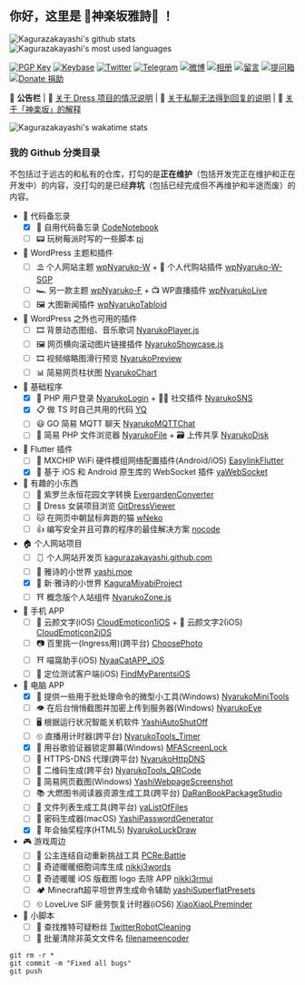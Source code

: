 ## 你好，这里是 🌸神楽坂雅詩🌈 ！

![Kagurazakayashi's github stats](https://github-readme-stats.vercel.app/api?username=kagurazakayashi&show_icons=true&include_all_commits=true&theme=material-palenight) ![Kagurazakayashi's most used languages](https://github-readme-stats.vercel.app/api/top-langs/?username=kagurazakayashi&layout=compact&theme=material-palenight)

[![PGP Key](https://img.shields.io/badge/-PGPkey-0093DD?logo=GNU%20Privacy%20Guard&labelColor=0093DD&logoColor=fff)](https://github.com/kagurazakayashi/pubkey)
[![Keybase](https://img.shields.io/badge/-Keybase-33A0FF?logo=Keybase&labelColor=33A0FF&logoColor=fff)](https://keybase.io/kagurazakayashi)
[![Twitter](https://img.shields.io/badge/-Twitter-1DA1F2?logo=Twitter&labelColor=1DA1F2&logoColor=fff)](https://twitter.com/kagurazakayashi)
[![Telegram](https://img.shields.io/badge/-Telegram-2CA5E0?logo=Telegram&labelColor=2CA5E0&logoColor=fff)](https://t.me/yashichannel)
[![微博](https://img.shields.io/badge/-微博-E6162D?logo=Sina%20Weibo&labelColor=E6162D&logoColor=fff)](https://weibo.com/KagurazakaYashi)
[![相册](https://img.shields.io/badge/-相册-E4405F?logo=Instagram&labelColor=E4405F&logoColor=fff)](https://github.com/komeiji-satori/Dress/blob/master/KagurazakaYashi/README.md)
[![留言](https://img.shields.io/badge/-留言-7719AA?logo=Microsoft%20OneNote&labelColor=7719AA&logoColor=fff)](https://gist.github.com/kagurazakayashi/c88f9670c9b00ea335cffdddd6bcacdf)
[![提问箱](https://img.shields.io/badge/-？%20提问箱-FF4088)](https://www.popiask.cn/yashimoe)
[![Donate 捐助](https://img.shields.io/badge/-Donate%20捐助-F7931A?logo=Bitcoin&labelColor=F7931A&logoColor=fff)](https://afdian.net/@yashi)

📜 **公告栏** | 👗 [关于 Dress 项目的情况说明](https://gist.github.com/kagurazakayashi/44fa4ae106fa0e00b4172de7de8e69c6) | 💬 [关于私聊无法得到回复的说明](https://gist.github.com/kagurazakayashi/ae03a3b4fdb84be760da68d0c9352824) | 🌸 [关于「神楽坂」的解释](https://www.matataki.io/p/5448)

![Kagurazakayashi's wakatime stats](https://github-readme-stats.vercel.app/api/wakatime?username=kagurazakayashi&layout=compact&theme=material-palenight)

### 我的 Github 分类目录

不包括过于远古的和私有的仓库，打勾的是**正在维护**（包括开发完正在维护和正在开发中）的内容，没打勾的是已经**弃坑**（包括已经完成但不再维护和半途而废）的内容。
- 📔 代码备忘录
  - [x] 📔 自用代码备忘录 [CodeNotebook](https://github.com/kagurazakayashi/CodeNotebook)
  - [ ] 📟 玩树莓派时写的一些脚本 [pi](https://github.com/kagurazakayashi/pi)
- 🏰 WordPress 主题和插件
  - [ ] ⛱ 个人网站主题 [wpNyaruko-W](https://github.com/kagurazakayashi/wpNyaruko-W) + 🛒 个人代购站插件 [wpNyaruko-W-SGP](https://github.com/kagurazakayashi/wpNyaruko-W-SGP)
  - [ ] 🏎 另一款主题 [wpNyaruko-F](https://github.com/kagurazakayashi/wpNyaruko-F) + 📺 WP直播插件 [wpNyarukoLive](https://github.com/kagurazakayashi/wpNyarukoLive)
  - [ ] 🖼 大图新闻插件 [wpNyarukoTabloid](https://github.com/kagurazakayashi/wpNyarukoTabloid)
- 🧩 WordPress 之外也可用的插件
  - [ ] 🎞 背景动态图组、音乐歌词 [NyarukoPlayer.js](https://github.com/kagurazakayashi/NyarukoPlayer.js)
  - [ ] 🖼 网页横向滚动图片链接插件 [NyarukoShowcase.js](https://github.com/kagurazakayashi/NyarukoShowcase.js)
  - [ ] 🎞 视频缩略图滑行预览 [NyarukoPreview](https://github.com/kagurazakayashi/NyarukoPreview)
  - [ ] 📊 简易网页柱状图 [NyarukoChart](https://github.com/kagurazakayashi/NyarukoChart)
- 🎫 基础程序
  - [x] 🔑 PHP 用户登录 [NyarukoLogin](https://github.com/kagurazakayashi/NyarukoLogin) + 👯‍♀️ 社交插件 [NyarukoSNS](https://github.com/kagurazakayashi/NyarukoSNS)
  - [x] 📋 做 TS 时自己共用的代码 [YQ](https://github.com/kagurazakayashi/yq)
  - [ ] 😃 GO 简易 MQTT 聊天 [NyarukoMQTTChat](https://github.com/kagurazakayashi/NyarukoMQTTChat)
  - [ ] 📁 简易 PHP 文件浏览器 [NyarukoFile](https://github.com/kagurazakayashi/NyarukoFile) + 🗃️ 上传共享 [NyarukoDisk](https://github.com/kagurazakayashi/NyarukoDisk)
- 🦋 Flutter 插件
  - [ ] 📡 MXCHIP WiFi 硬件模组网络配置插件(Android/iOS) [EasylinkFlutter](https://github.com/kagurazakayashi/EasylinkFlutter)
  - [x] 💬 基于 iOS 和 Android 原生库的 WebSocket 插件 [yaWebSocket](https://github.com/kagurazakayashi/yaWebSocket)
- 🎀 有趣的小东西
  - [ ] 📜 紫罗兰永恒花园文字转换 [EvergardenConverter](https://github.com/kagurazakayashi/EvergardenConverter)
  - [ ] 👗 Dress 女装项目浏览 [GitDressViewer](https://github.com/kagurazakayashi/GitDressViewer)
  - [ ] 🐱 在网页中朝鼠标奔跑的猫 [wNeko](https://github.com/kagurazakayashi/wNeko)
  - [ ] 👍 编写安全并且可靠的程序的最佳解决方案 [nocode](https://github.com/kagurazakayashi/nocode)
- 🏠 个人网站项目
  - [ ] 🩱 个人网站开发页 [kagurazakayashi.github.com](https://github.com/kagurazakayashi/kagurazakayashi.github.com)
  - [ ] 🎡 雅诗的小世界 [yashi.moe](https://github.com/kagurazakayashi/yashi.moe)
  - [x] 👒 新·雅诗的小世界 [KaguraMiyabi​ Project](https://github.com/KaguraMiyabi)
  - [ ] ⛩ 概念版个人站组件 [NyarukoZone.js](https://github.com/kagurazakayashi/NyarukoZone.js)
- 📱 手机 APP
  - [ ] 🌼 云颜文字(iOS) [CloudEmoticon1iOS](https://github.com/cloud-emoticon/CloudEmoticon1iOS) + 🌼 云颜文字2(iOS) [CloudEmoticon2iOS](https://github.com/cloud-emoticon/CloudEmoticon2iOS)
  - [ ] 📷 百里挑一(Ingress用)(跨平台) [ChoosePhoto](https://github.com/kagurazakayashi/ChoosePhoto)
  - [ ] ⛩ 喵窩助手(iOS) [NyaaCatAPP_iOS](https://github.com/kagurazakayashi/NyaaCatAPP_iOS)
  - [ ] 👻 定位测试客户端(iOS) [FindMyParentsiOS](https://github.com/kagurazakayashi/FindMyParentsiOS)
- 🔧 电脑 APP
  - [x] 🔩 提供一些用于批处理命令的微型小工具(Windows) [NyarukoMiniTools](https://github.com/kagurazakayashi/NyarukoMiniTools)
  - [ ] 👁 在后台悄悄截图并加密上传到服务器(Windows) [NyarukoEye](https://github.com/kagurazakayashi/NyarukoEye)
  - [ ] 🖥 根据运行状况智能关机软件 [YashiAutoShutOff](https://github.com/kagurazakayashi/YashiAutoShutOff)
  - [ ] ⏲ 直播用计时器(跨平台) [NyarukoTools_Timer](https://github.com/kagurazakayashi/NyarukoTools_Timer)
  - [x] 🔐 用谷歌验证器锁定屏幕(Windows) [MFAScreenLock](https://github.com/kagurazakayashi/MFAScreenLock)
  - [ ] 🧭 HTTPS-DNS 代理(跨平台) [NyarukoHttpDNS](https://github.com/kagurazakayashi/NyarukoHttpDNS)
  - [ ] 📱 二维码生成(跨平台) [NyarukoTools_QRCode](https://github.com/kagurazakayashi/NyarukoTools_QRCode)
  - [ ] 📰 简易网页截图(Windows) [YashiWebpageScreenshot](https://github.com/kagurazakayashi/YashiWebpageScreenshot)
  - [ ] 📚 大燃图书阅读器资源生成工具(跨平台) [DaRanBookPackageStudio](https://github.com/kagurazakayashi/DaRanBookPackageStudio)
  - [ ] 📂 文件列表生成工具(跨平台) [yaListOfFiles](https://github.com/kagurazakayashi/yaListOfFiles)
  - [ ] 🔐 密码生成器(macOS) [YashiPasswordGenerator](https://github.com/kagurazakayashi/YashiPasswordGenerator)
  - [x] 🏺 年会抽奖程序(HTML5) [NyarukoLuckDraw](https://github.com/kagurazakayashi/NyarukoLuckDraw)
- 🎮 游戏周边
  - [ ] 👸 公主连结自动重新挑战工具 [PCRe:Battle](https://github.com/kagurazakayashi/PCRe-Battle)
  - [ ] 👗 奇迹暖暖细胞词库生成 [nikki3words](https://github.com/kagurazakayashi/nikki3words)
  - [ ] 👗 奇迹暖暖 iOS 版截图 logo 去除 APP [nikki3rmui](https://github.com/kagurazakayashi/nikki3rmui)
  - [ ] 🏕 Minecraft超平坦世界生成命令辅助 [yashiSuperflatPresets](https://github.com/kagurazakayashi/yashiSuperflatPresets)
  - [ ] ⏲ LoveLive SIF 疲劳恢复计时器(iOS6) [XiaoXiaoLPreminder](https://github.com/kagurazakayashi/XiaoXiaoLPreminder)
- 📜 小脚本
  - [ ] 🔫 查找推特可疑粉丝 [TwitterRobotCleaning](https://github.com/kagurazakayashi/TwitterRobotCleaning)
  - [ ] 📝 批量清除非英文文件名 [filenameencoder](https://github.com/kagurazakayashi/filenameencoder)

```
git rm -r *
git commit -m "Fixed all bugs"
git push
```
